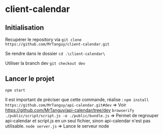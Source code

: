 # client-calendar

## Initialisation 

Recupérer le repository via `git clone https://github.com/MrTanguy/client-calendar.git`

Se rendre dans le dossier `cd .\client-calendar\`

Utiliser la branch dev `git checkout dev`

## Lancer le projet

`npm start`

Il est important de préciser que cette commande, réalise : 
`npm install https://github.com/MrTanguy/api-calendar.git#dev` => Voir https://github.com/MrTanguy/api-calendar/tree/dev
`browserify ./public/script/script.js -o ./public/bundle.js` => Permet de regrouper api-calendar et script.js en un seul fichier, sinon api-calendar n'est pas utilisable.
`node server.js` => Lance le serveur node

